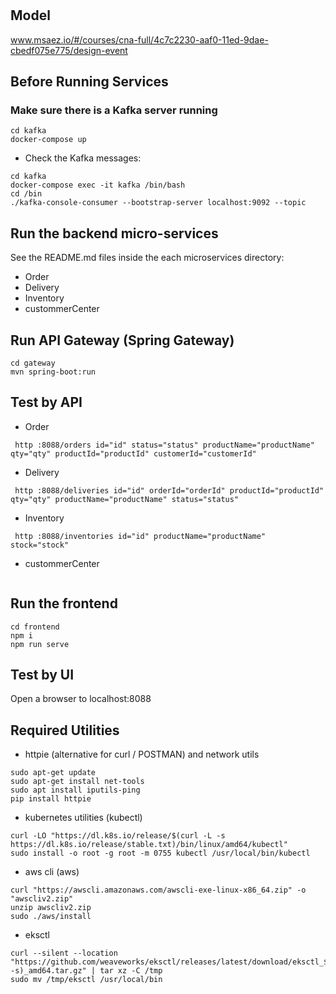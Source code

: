 # 

## Model
www.msaez.io/#/courses/cna-full/4c7c2230-aaf0-11ed-9dae-cbedf075e775/design-event

## Before Running Services
### Make sure there is a Kafka server running
```
cd kafka
docker-compose up
```
- Check the Kafka messages:
```
cd kafka
docker-compose exec -it kafka /bin/bash
cd /bin
./kafka-console-consumer --bootstrap-server localhost:9092 --topic
```

## Run the backend micro-services
See the README.md files inside the each microservices directory:

- Order
- Delivery
- Inventory
- custommerCenter


## Run API Gateway (Spring Gateway)
```
cd gateway
mvn spring-boot:run
```

## Test by API
- Order
```
 http :8088/orders id="id" status="status" productName="productName" qty="qty" productId="productId" customerId="customerId" 
```
- Delivery
```
 http :8088/deliveries id="id" orderId="orderId" productId="productId" qty="qty" productName="productName" status="status" 
```
- Inventory
```
 http :8088/inventories id="id" productName="productName" stock="stock" 
```
- custommerCenter
```
```


## Run the frontend
```
cd frontend
npm i
npm run serve
```

## Test by UI
Open a browser to localhost:8088

## Required Utilities

- httpie (alternative for curl / POSTMAN) and network utils
```
sudo apt-get update
sudo apt-get install net-tools
sudo apt install iputils-ping
pip install httpie
```

- kubernetes utilities (kubectl)
```
curl -LO "https://dl.k8s.io/release/$(curl -L -s https://dl.k8s.io/release/stable.txt)/bin/linux/amd64/kubectl"
sudo install -o root -g root -m 0755 kubectl /usr/local/bin/kubectl
```

- aws cli (aws)
```
curl "https://awscli.amazonaws.com/awscli-exe-linux-x86_64.zip" -o "awscliv2.zip"
unzip awscliv2.zip
sudo ./aws/install
```

- eksctl 
```
curl --silent --location "https://github.com/weaveworks/eksctl/releases/latest/download/eksctl_$(uname -s)_amd64.tar.gz" | tar xz -C /tmp
sudo mv /tmp/eksctl /usr/local/bin
```

